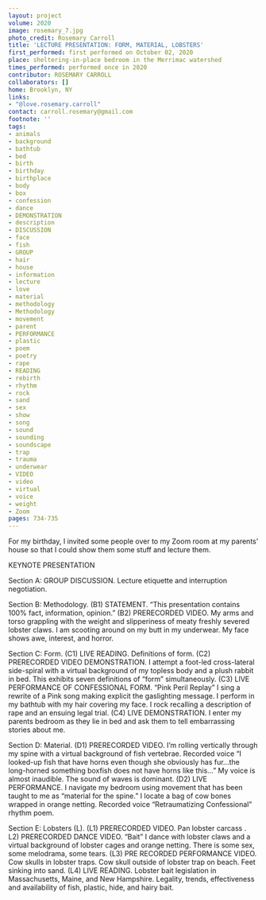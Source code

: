 ```yaml
---
layout: project
volume: 2020
image: rosemary_7.jpg
photo_credit: Rosemary Carroll
title: 'LECTURE PRESENTATION: FORM, MATERIAL, LOBSTERS'
first_performed: first performed on October 02, 2020
place: sheltering-in-place bedroom in the Merrimac watershed
times_performed: performed once in 2020
contributor: ROSEMARY CARROLL
collaborators: []
home: Brooklyn, NY
links:
- "@love.rosemary.carroll"
contact: carroll.rosemary@gmail.com
footnote: ''
tags:
- animals
- background
- bathtub
- bed
- birth
- birthday
- birthplace
- body
- box
- confession
- dance
- DEMONSTRATION
- description
- DISCUSSION
- face
- fish
- GROUP
- hair
- house
- information
- lecture
- love
- material
- methodology
- Methodology
- movement
- parent
- PERFORMANCE
- plastic
- poem
- poetry
- rape
- READING
- rebirth
- rhythm
- rock
- sand
- sex
- show
- song
- sound
- sounding
- soundscape
- trap
- trauma
- underwear
- VIDEO
- video
- virtual
- voice
- weight
- Zoom
pages: 734-735
---
```


For my birthday, I invited some people over to my Zoom room at my parents’ house so that I could show them some stuff and lecture them.

KEYNOTE PRESENTATION

Section A:  GROUP DISCUSSION. Lecture etiquette and interruption negotiation.

Section B: Methodology. (B1) STATEMENT. “This presentation contains 100% fact, information, opinion.” (B2) PRERECORDED VIDEO. My arms and torso grappling with the weight and slipperiness of meaty freshly severed lobster claws. I am scooting around on my butt in my underwear. My face shows awe, interest, and horror. 

Section C: Form. (C1) LIVE READING. Definitions of form. (C2) PRERECORDED VIDEO DEMONSTRATION. I attempt a foot-led cross-lateral side-spiral with a virtual background of my topless body and a plush rabbit in bed. This exhibits seven definitions of “form” simultaneously. (C3) LIVE PERFORMANCE OF CONFESSIONAL FORM. “Pink Peril Replay” I sing a rewrite of a Pink song making explicit the gaslighting message. I perform in my bathtub with my hair covering my face. I rock recalling a description of rape and an ensuing legal trial. (C4) LIVE DEMONSTRATION. I enter my parents bedroom as they lie in bed and ask them to tell embarrassing stories about me. 

Section D: Material. (D1) PRERECORDED VIDEO. I’m rolling vertically through my spine with a virtual background of fish vertebrae. Recorded voice “I looked-up fish that have horns even though she obviously has fur…the long-horned something boxfish does not have horns like this…” My voice is almost inaudible. The sound of waves is dominant. (D2) LIVE PERFORMANCE. I navigate my bedroom using movement that has been taught to me as “material for the spine.” I locate a bag of cow bones wrapped in orange netting. Recorded voice “Retraumatizing Confessional” rhythm poem.

Section E: Lobsters (L). (L1) PRERECORDED VIDEO. Pan lobster carcass . L2) PRERECORDED DANCE VIDEO. “Bait” I dance with lobster claws and a virtual background of lobster cages and orange netting. There is some sex, some melodrama, some tears. (L3) PRE RECORDED PERFORMANCE VIDEO. Cow skulls in lobster traps. Cow skull outside of lobster trap on beach. Feet sinking into sand. (L4) LIVE READING. Lobster bait legislation in Massachusetts, Maine, and New Hampshire. Legality, trends, effectiveness and availability of fish, plastic, hide, and hairy bait.